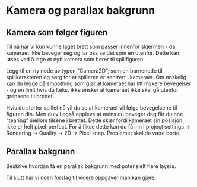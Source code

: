 # Kamera og parallax bakgrunn

## Kamera som følger figuren

Til nå har vi kun kunne laget brett som passer innenfor skjermen - da kameraet
ikke beveger seg og lar oss se det som en utenfor. Dette kan løses ved å lage
et nytt kamera som hører til spillfiguren.

Legg til en ny node av typen "Camera2D", som en barnenode til spillkarakteren
og sørg for at spilleren er sentrert i kameraet. Om ønskelig kan du legge på
smoothing som gjør at kameraet har litt mykere bevegelser - og en limit hvis du
f.eks. ikke ønsker at kameraet ikke skal gå utenfor grensene til brettet.

Hvis du starter spillet nå vil du se at kameraet vil følge bevegelsene til figuren
din. Men du vil også oppleve at mens du beveger deg får du noe "tearing" mellom
tilsene i brettet. Dette skjer fordi kameraet sin posisjon ikke er helt pixel-perfect.
For å fikse dette kan du få inn i project settings -> Rendering -> Quality -> 2D -> Pixel snap.
Problemet skal da være borte.

## Parallax bakgrunn

Beskrive hvordan få en parallax bakgrunn med potensielt flere layers.

Til slutt har vi noen forslag til [videre oppgaver man kan gjøre](07-videre-oppgaver.md).